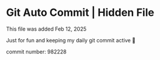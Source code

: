 # Git Auto Commit | Hidden File

This file was added Feb 12, 2025

Just for fun and keeping my daily git commit active 🤪

commit number: 982228
